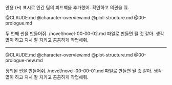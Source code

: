 
안용 (H) 표시로 인간 팀의 피드백을 추가했어. 확인하고 의견을 줘.




@CLAUDE.md
@character-overview.md
@plot-structure.md
@00-prologue.md

두 번째 씬을 만들어줘.
/novel/novel-00-00-02.md 파일로 만들면 될 것 같아.
생각 많이 하고 지시 잘 지키고 꼼꼼하게 작업해줘.

---

@CLAUDE.md
@character-overview.md
@plot-structure.md
@00-prologue-new.md

정의된 씬을 만들어줘.
/novel/novel-00-00-01.md 파일로 만들면 될 것 같아.
생각 많이 하고 지시 잘 지키고 꼼꼼하게 작업해줘.

